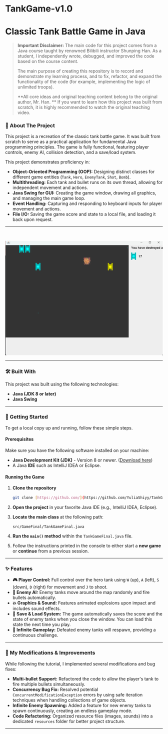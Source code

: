 # TankGame-v1.0

# Classic Tank Battle Game in Java

> **Important Disclaimer:** The main code for this project comes from a Java course taught by renowned Bilibili instructor Shunping Han. As a student, I independently wrote, debugged, and improved the code based on the course content.
> 
> The main purpose of creating this repository is to record and demonstrate my learning process, and to fix, refactor, and expand the functionality of the code (for example, implementing the logic of unlimited troops).
> 
> **All core ideas and original teaching content belong to the original author, Mr. Han. ** If you want to learn how this project was built from scratch, it is highly recommended to watch the original teaching video.

### 🌟 About The Project

This project is a recreation of the classic tank battle game. It was built from scratch to serve as a practical application for fundamental Java programming principles. The game is fully functional, featuring player controls, enemy AI, collision detection, and a save/load system.

This project demonstrates proficiency in:
* **Object-Oriented Programming (OOP):** Designing distinct classes for different game entities (`Tank`, `Hero`, `EnemyTank`, `Shot`, `Bomb`).
* **Multithreading:** Each tank and bullet runs on its own thread, allowing for independent movement and actions.
* **Java Swing for GUI:** Creating the game window, drawing all graphics, and managing the main game loop.
* **Event Handling:** Capturing and responding to keyboard inputs for player movement and actions.
* **File I/O:** Saving the game score and state to a local file, and loading it back upon request.

---

<br>

<p align="center">
  <img src="GameScreenshots/HitAnEnemyTank.png" alt="Game Screenshot" width="700">
</p>

---

### 🛠️ Built With

This project was built using the following technologies:

* **Java (JDK 8 or later)**
* **Java Swing**

---

### 🚀 Getting Started

To get a local copy up and running, follow these simple steps.

#### Prerequisites

Make sure you have the following software installed on your machine:
* **Java Development Kit (JDK)** - Version 8 or newer. ([Download here](https://www.oracle.com/java/technologies/downloads/))
* A Java **IDE** such as IntelliJ IDEA or Eclipse.

#### Running the Game

1.  **Clone the repository**
    ```sh
    git clone [https://github.com/](https://github.com/YuliaShiyy/TankGame-v1.0].git
    ```
2.  **Open the project** in your favorite Java IDE (e.g., IntelliJ IDEA, Eclipse).

3.  **Locate the main class** at the following path:
    ```
    src/GameFinal/TankGameFinal.java
    ```
4.  **Run the `main()` method** within the `TankGameFinal.java` file.

5.  Follow the instructions printed in the console to either start a **new game** or **continue** from a previous session.

---

### ✨ Features

* **🎮 Player Control:** Full control over the hero tank using `W` (up), `A` (left), `S` (down), `D` (right) for movement and `J` to shoot.
* **🤖 Enemy AI:** Enemy tanks move around the map randomly and fire bullets automatically.
* **💥 Graphics & Sound:** Features animated explosions upon impact and includes sound effects.
* **💾 Save & Load System:** The game automatically saves the score and the state of enemy tanks when you close the window. You can load this state the next time you play.
* **🔄 Infinite Gameplay:** Defeated enemy tanks will respawn, providing a continuous challenge.

---

### 🔧 My Modifications & Improvements

While following the tutorial, I implemented several modifications and bug fixes:

* **Multi-bullet Support:** Refactored the code to allow the player's tank to fire multiple bullets simultaneously.
* **Concurrency Bug Fix:** Resolved potential `ConcurrentModificationException` errors by using safe iteration techniques when handling collections of game objects.
* **Infinite Enemy Spawning:** Added a feature for new enemy tanks to spawn continuously, creating an endless gameplay mode.
* **Code Refactoring:** Organized resource files (images, sounds) into a dedicated `resources` folder for better project structure.

---
